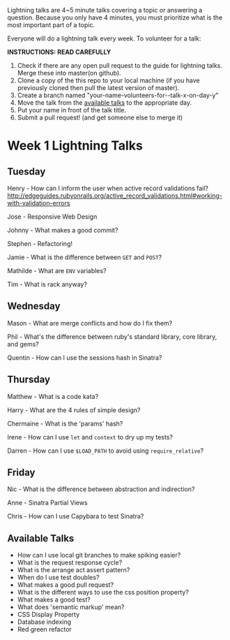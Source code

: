 Lightning talks are 4~5 minute talks covering a topic or answering a question.
Because you only have 4 minutes, you must prioritize what is the most important
part of a topic.

Everyone will do a lightning talk every week. To volunteer for a talk:

**INSTRUCTIONS: READ CAREFULLY**

1. Check if there are any open pull request to the guide for lightning talks.
Merge these into master(on github).
2. Clone a copy of the this repo to your local machine (if you have previously
cloned then pull the latest version of master).
3. Create a branch named "your-name-volunteers-for--talk-x-on-day-y"
4. Move the talk from the [available talks](#available-talks) to the appropriate
   day.
5. Put your name in front of the talk title.
6. Submit a pull request!  (and get someone else to merge it)


# Week 1 Lightning Talks

## Tuesday
 Henry - How can I inform the user when active record validations fail? http://edgeguides.rubyonrails.org/active_record_validations.html#working-with-validation-errors

 Jose - Responsive Web Design

 Johnny - What makes a good commit?

 Stephen - Refactoring!

 Jamie - What is the difference between `GET` and `POST`?

 Mathilde - What are `ENV` variables?

 Tim - What is rack anyway?

## Wednesday

Mason - What are merge conflicts and how do I fix them?

Phil - What's the difference between ruby's standard library, core library, and gems?

Quentin - How can I use the sessions hash in Sinatra?

## Thursday
  Matthew - What is a code kata?

  Harry - What are the 4 rules of simple design?

  Chermaine - What is the 'params' hash?

  Irene - How can I use `let` and `context` to dry up my tests?

  Darren - How can I use `$LOAD_PATH` to avoid using `require_relative`?

## Friday

Nic - What is the difference between abstraction and indirection?

Anne - Sinatra Partial Views

Chris - How can I use Capybara to test Sinatra?

## Available Talks

* How can I use local git branches to make spiking easier?
* What is the request response cycle?
* What is the arrange act assert pattern?
* When do I use test doubles?
* What makes a good pull request?
* What is the different ways to use the css position property?
* What makes a good test?
* What does 'semantic markup' mean?
* CSS Display Property
* Database indexing
* Red green refactor
